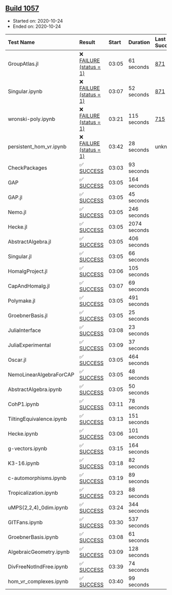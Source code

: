 ## [Build 1057](https://oscarci.mathematik.uni-kl.de/job/oscar-stable/1057/)

* Started on: 2020-10-24
* Ended on: 2020-10-24

| Test Name    | Result | Start | Duration | Last Success | First Failure |
|:-------------|:-------|:------|:---------|:-------------|:--------------|
| GroupAtlas.jl | ❌ [FAILURE (status = 1)](https://oscarci.mathematik.uni-kl.de/job/oscar-stable/1057/artifact/logs/build-1057/GroupAtlas.jl.log) | 03:05 | 61 seconds | [871](https://oscarci.mathematik.uni-kl.de/job/oscar-stable/871/) | [872](https://oscarci.mathematik.uni-kl.de/job/oscar-stable/872/) |
| Singular.ipynb | ❌ [FAILURE (status = 1)](https://oscarci.mathematik.uni-kl.de/job/oscar-stable/1057/artifact/logs/build-1057/Singular.ipynb.log) | 03:07 | 52 seconds | [871](https://oscarci.mathematik.uni-kl.de/job/oscar-stable/871/) | [872](https://oscarci.mathematik.uni-kl.de/job/oscar-stable/872/) |
| wronski-poly.ipynb | ❌ [FAILURE (status = 1)](https://oscarci.mathematik.uni-kl.de/job/oscar-stable/1057/artifact/logs/build-1057/wronski-poly.ipynb.log) | 03:21 | 115 seconds | [715](https://oscarci.mathematik.uni-kl.de/job/oscar-stable/715/) | [716](https://oscarci.mathematik.uni-kl.de/job/oscar-stable/716/) |
| persistent_hom_vr.ipynb | ❌ [FAILURE (status = 1)](https://oscarci.mathematik.uni-kl.de/job/oscar-stable/1057/artifact/logs/build-1057/persistent_hom_vr.ipynb.log) | 03:42 | 28 seconds | unknown | unknown |
| CheckPackages | ✅ [SUCCESS](https://oscarci.mathematik.uni-kl.de/job/oscar-stable/1057/artifact/logs/build-1057/CheckPackages.log) | 03:03 | 93 seconds |  |  |
| GAP | ✅ [SUCCESS](https://oscarci.mathematik.uni-kl.de/job/oscar-stable/1057/artifact/logs/build-1057/GAP.log) | 03:05 | 164 seconds |  |  |
| GAP.jl | ✅ [SUCCESS](https://oscarci.mathematik.uni-kl.de/job/oscar-stable/1057/artifact/logs/build-1057/GAP.jl.log) | 03:05 | 45 seconds |  |  |
| Nemo.jl | ✅ [SUCCESS](https://oscarci.mathematik.uni-kl.de/job/oscar-stable/1057/artifact/logs/build-1057/Nemo.jl.log) | 03:05 | 246 seconds |  |  |
| Hecke.jl | ✅ [SUCCESS](https://oscarci.mathematik.uni-kl.de/job/oscar-stable/1057/artifact/logs/build-1057/Hecke.jl.log) | 03:05 | 2074 seconds |  |  |
| AbstractAlgebra.jl | ✅ [SUCCESS](https://oscarci.mathematik.uni-kl.de/job/oscar-stable/1057/artifact/logs/build-1057/AbstractAlgebra.jl.log) | 03:05 | 406 seconds |  |  |
| Singular.jl | ✅ [SUCCESS](https://oscarci.mathematik.uni-kl.de/job/oscar-stable/1057/artifact/logs/build-1057/Singular.jl.log) | 03:05 | 66 seconds |  |  |
| HomalgProject.jl | ✅ [SUCCESS](https://oscarci.mathematik.uni-kl.de/job/oscar-stable/1057/artifact/logs/build-1057/HomalgProject.jl.log) | 03:06 | 105 seconds |  |  |
| CapAndHomalg.jl | ✅ [SUCCESS](https://oscarci.mathematik.uni-kl.de/job/oscar-stable/1057/artifact/logs/build-1057/CapAndHomalg.jl.log) | 03:07 | 69 seconds |  |  |
| Polymake.jl | ✅ [SUCCESS](https://oscarci.mathematik.uni-kl.de/job/oscar-stable/1057/artifact/logs/build-1057/Polymake.jl.log) | 03:05 | 491 seconds |  |  |
| GroebnerBasis.jl | ✅ [SUCCESS](https://oscarci.mathematik.uni-kl.de/job/oscar-stable/1057/artifact/logs/build-1057/GroebnerBasis.jl.log) | 03:05 | 25 seconds |  |  |
| JuliaInterface | ✅ [SUCCESS](https://oscarci.mathematik.uni-kl.de/job/oscar-stable/1057/artifact/logs/build-1057/JuliaInterface.log) | 03:08 | 23 seconds |  |  |
| JuliaExperimental | ✅ [SUCCESS](https://oscarci.mathematik.uni-kl.de/job/oscar-stable/1057/artifact/logs/build-1057/JuliaExperimental.log) | 03:09 | 37 seconds |  |  |
| Oscar.jl | ✅ [SUCCESS](https://oscarci.mathematik.uni-kl.de/job/oscar-stable/1057/artifact/logs/build-1057/Oscar.jl.log) | 03:05 | 464 seconds |  |  |
| NemoLinearAlgebraForCAP | ✅ [SUCCESS](https://oscarci.mathematik.uni-kl.de/job/oscar-stable/1057/artifact/logs/build-1057/NemoLinearAlgebraForCAP.log) | 03:05 | 48 seconds |  |  |
| AbstractAlgebra.ipynb | ✅ [SUCCESS](https://oscarci.mathematik.uni-kl.de/job/oscar-stable/1057/artifact/logs/build-1057/AbstractAlgebra.ipynb.log) | 03:05 | 50 seconds |  |  |
| CohP1.ipynb | ✅ [SUCCESS](https://oscarci.mathematik.uni-kl.de/job/oscar-stable/1057/artifact/logs/build-1057/CohP1.ipynb.log) | 03:11 | 78 seconds |  |  |
| TiltingEquivalence.ipynb | ✅ [SUCCESS](https://oscarci.mathematik.uni-kl.de/job/oscar-stable/1057/artifact/logs/build-1057/TiltingEquivalence.ipynb.log) | 03:13 | 151 seconds |  |  |
| Hecke.ipynb | ✅ [SUCCESS](https://oscarci.mathematik.uni-kl.de/job/oscar-stable/1057/artifact/logs/build-1057/Hecke.ipynb.log) | 03:06 | 101 seconds |  |  |
| g-vectors.ipynb | ✅ [SUCCESS](https://oscarci.mathematik.uni-kl.de/job/oscar-stable/1057/artifact/logs/build-1057/g-vectors.ipynb.log) | 03:15 | 164 seconds |  |  |
| K3-16.ipynb | ✅ [SUCCESS](https://oscarci.mathematik.uni-kl.de/job/oscar-stable/1057/artifact/logs/build-1057/K3-16.ipynb.log) | 03:18 | 82 seconds |  |  |
| c-automorphisms.ipynb | ✅ [SUCCESS](https://oscarci.mathematik.uni-kl.de/job/oscar-stable/1057/artifact/logs/build-1057/c-automorphisms.ipynb.log) | 03:19 | 89 seconds |  |  |
| Tropicalization.ipynb | ✅ [SUCCESS](https://oscarci.mathematik.uni-kl.de/job/oscar-stable/1057/artifact/logs/build-1057/Tropicalization.ipynb.log) | 03:23 | 88 seconds |  |  |
| uMPS(2,2,4)_0dim.ipynb | ✅ [SUCCESS](https://oscarci.mathematik.uni-kl.de/job/oscar-stable/1057/artifact/logs/build-1057/uMPS-2-2-4-_0dim.ipynb.log) | 03:24 | 344 seconds |  |  |
| GITFans.ipynb | ✅ [SUCCESS](https://oscarci.mathematik.uni-kl.de/job/oscar-stable/1057/artifact/logs/build-1057/GITFans.ipynb.log) | 03:30 | 537 seconds |  |  |
| GroebnerBasis.ipynb | ✅ [SUCCESS](https://oscarci.mathematik.uni-kl.de/job/oscar-stable/1057/artifact/logs/build-1057/GroebnerBasis.ipynb.log) | 03:08 | 61 seconds |  |  |
| AlgebraicGeometry.ipynb | ✅ [SUCCESS](https://oscarci.mathematik.uni-kl.de/job/oscar-stable/1057/artifact/logs/build-1057/AlgebraicGeometry.ipynb.log) | 03:09 | 128 seconds |  |  |
| DivFreeNotIndFree.ipynb | ✅ [SUCCESS](https://oscarci.mathematik.uni-kl.de/job/oscar-stable/1057/artifact/logs/build-1057/DivFreeNotIndFree.ipynb.log) | 03:39 | 74 seconds |  |  |
| hom_vr_complexes.ipynb | ✅ [SUCCESS](https://oscarci.mathematik.uni-kl.de/job/oscar-stable/1057/artifact/logs/build-1057/hom_vr_complexes.ipynb.log) | 03:40 | 99 seconds |  |  |
